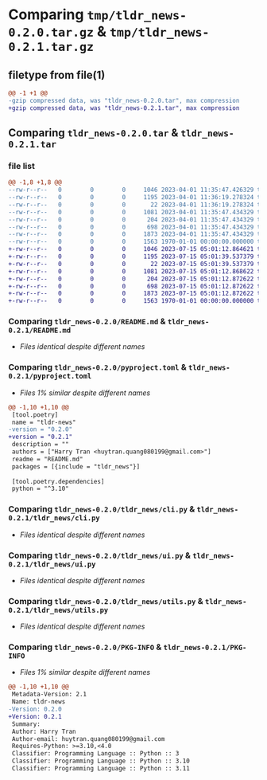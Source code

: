 # Comparing `tmp/tldr_news-0.2.0.tar.gz` & `tmp/tldr_news-0.2.1.tar.gz`

## filetype from file(1)

```diff
@@ -1 +1 @@
-gzip compressed data, was "tldr_news-0.2.0.tar", max compression
+gzip compressed data, was "tldr_news-0.2.1.tar", max compression
```

## Comparing `tldr_news-0.2.0.tar` & `tldr_news-0.2.1.tar`

### file list

```diff
@@ -1,8 +1,8 @@
--rw-r--r--   0        0        0     1046 2023-04-01 11:35:47.426329 tldr_news-0.2.0/README.md
--rw-r--r--   0        0        0     1195 2023-04-01 11:36:19.278324 tldr_news-0.2.0/pyproject.toml
--rw-r--r--   0        0        0       22 2023-04-01 11:36:19.278324 tldr_news-0.2.0/tldr_news/__init__.py
--rw-r--r--   0        0        0     1081 2023-04-01 11:35:47.434329 tldr_news-0.2.0/tldr_news/cli.py
--rw-r--r--   0        0        0      204 2023-04-01 11:35:47.434329 tldr_news-0.2.0/tldr_news/main.css
--rw-r--r--   0        0        0      698 2023-04-01 11:35:47.434329 tldr_news-0.2.0/tldr_news/ui.py
--rw-r--r--   0        0        0     1873 2023-04-01 11:35:47.434329 tldr_news-0.2.0/tldr_news/utils.py
--rw-r--r--   0        0        0     1563 1970-01-01 00:00:00.000000 tldr_news-0.2.0/PKG-INFO
+-rw-r--r--   0        0        0     1046 2023-07-15 05:01:12.864621 tldr_news-0.2.1/README.md
+-rw-r--r--   0        0        0     1195 2023-07-15 05:01:39.537379 tldr_news-0.2.1/pyproject.toml
+-rw-r--r--   0        0        0       22 2023-07-15 05:01:39.537379 tldr_news-0.2.1/tldr_news/__init__.py
+-rw-r--r--   0        0        0     1081 2023-07-15 05:01:12.868622 tldr_news-0.2.1/tldr_news/cli.py
+-rw-r--r--   0        0        0      204 2023-07-15 05:01:12.872622 tldr_news-0.2.1/tldr_news/main.css
+-rw-r--r--   0        0        0      698 2023-07-15 05:01:12.872622 tldr_news-0.2.1/tldr_news/ui.py
+-rw-r--r--   0        0        0     1873 2023-07-15 05:01:12.872622 tldr_news-0.2.1/tldr_news/utils.py
+-rw-r--r--   0        0        0     1563 1970-01-01 00:00:00.000000 tldr_news-0.2.1/PKG-INFO
```

### Comparing `tldr_news-0.2.0/README.md` & `tldr_news-0.2.1/README.md`

 * *Files identical despite different names*

### Comparing `tldr_news-0.2.0/pyproject.toml` & `tldr_news-0.2.1/pyproject.toml`

 * *Files 1% similar despite different names*

```diff
@@ -1,10 +1,10 @@
 [tool.poetry]
 name = "tldr-news"
-version = "0.2.0"
+version = "0.2.1"
 description = ""
 authors = ["Harry Tran <huytran.quang080199@gmail.com>"]
 readme = "README.md"
 packages = [{include = "tldr_news"}]
 
 [tool.poetry.dependencies]
 python = "^3.10"
```

### Comparing `tldr_news-0.2.0/tldr_news/cli.py` & `tldr_news-0.2.1/tldr_news/cli.py`

 * *Files identical despite different names*

### Comparing `tldr_news-0.2.0/tldr_news/ui.py` & `tldr_news-0.2.1/tldr_news/ui.py`

 * *Files identical despite different names*

### Comparing `tldr_news-0.2.0/tldr_news/utils.py` & `tldr_news-0.2.1/tldr_news/utils.py`

 * *Files identical despite different names*

### Comparing `tldr_news-0.2.0/PKG-INFO` & `tldr_news-0.2.1/PKG-INFO`

 * *Files 1% similar despite different names*

```diff
@@ -1,10 +1,10 @@
 Metadata-Version: 2.1
 Name: tldr-news
-Version: 0.2.0
+Version: 0.2.1
 Summary: 
 Author: Harry Tran
 Author-email: huytran.quang080199@gmail.com
 Requires-Python: >=3.10,<4.0
 Classifier: Programming Language :: Python :: 3
 Classifier: Programming Language :: Python :: 3.10
 Classifier: Programming Language :: Python :: 3.11
```

